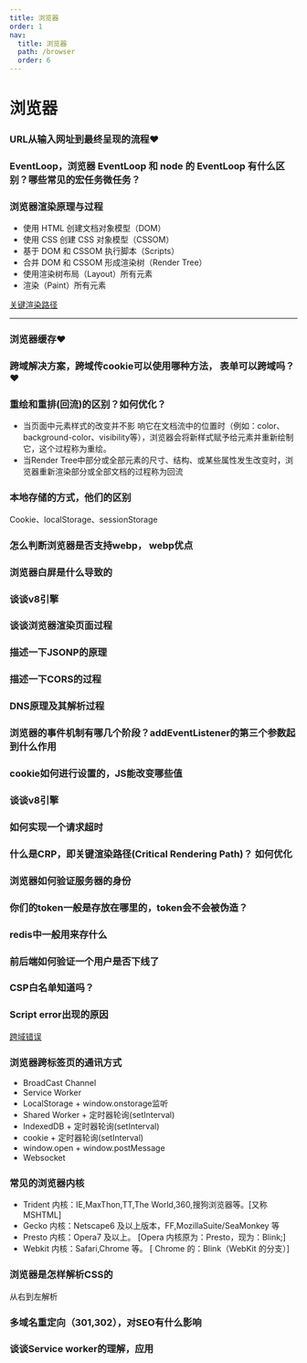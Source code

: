```yaml
---
title: 浏览器
order: 1
nav:
  title: 浏览器
  path: /browser
  order: 6
---
```


# 浏览器

### URL从输入网址到最终呈现的流程❤️

### EventLoop，浏览器 EventLoop 和 node 的 EventLoop 有什么区别？哪些常见的宏任务微任务？

### 浏览器渲染原理与过程
- 使用 HTML 创建文档对象模型（DOM）
- 使用 CSS 创建 CSS 对象模型（CSSOM）
- 基于 DOM 和 CSSOM 执行脚本（Scripts）
- 合并 DOM 和 CSSOM 形成渲染树（Render Tree）
- 使用渲染树布局（Layout）所有元素
- 渲染（Paint）所有元素

[关键渲染路径](https://mp.weixin.qq.com/s?__biz=MzA5NzkwNDk3MQ==&mid=2650588806&idx=1&sn=408a54e7c8102fd6944c9a40b119015a&scene=21#wechat_redirect)

--- 

### 浏览器缓存❤️

### 跨域解决方案，跨域传cookie可以使用哪种方法， 表单可以跨域吗？❤️

### 重绘和重排(回流)的区别？如何优化？
- 当页面中元素样式的改变并不影 响它在文档流中的位置时（例如：color、background-color、visibility等），浏览器会将新样式赋予给元素并重新绘制它，这个过程称为重绘。
- 当Render Tree中部分或全部元素的尺寸、结构、或某些属性发生改变时，浏览器重新渲染部分或全部文档的过程称为回流

### 本地存储的方式，他们的区别
Cookie、localStorage、sessionStorage

### 怎么判断浏览器是否支持webp， webp优点

### 浏览器白屏是什么导致的

### 谈谈v8引擎

### 谈谈浏览器渲染页面过程

### 描述一下JSONP的原理

### 描述一下CORS的过程

### DNS原理及其解析过程

### 浏览器的事件机制有哪几个阶段？addEventListener的第三个参数起到什么作用

### cookie如何进行设置的，JS能改变哪些值

### 谈谈v8引擎

### 如何实现一个请求超时

### 什么是CRP，即关键渲染路径(Critical Rendering Path)？ 如何优化

### 浏览器如何验证服务器的身份

### 你们的token一般是存放在哪里的，token会不会被伪造？

### redis中一般用来存什么

### 前后端如何验证一个用户是否下线了

### CSP白名单知道吗？

### Script error出现的原因
[跨域错误](https://www.alibabacloud.com/help/zh/doc-detail/88579.htm)

### 浏览器跨标签页的通讯方式
- BroadCast Channel
- Service Worker
- LocalStorage + window.onstorage监听
- Shared Worker + 定时器轮询(setInterval)
- IndexedDB + 定时器轮询(setInterval)
- cookie + 定时器轮询(setInterval)
- window.open + window.postMessage
- Websocket

### 常见的浏览器内核
- Trident 内核：IE,MaxThon,TT,The World,360,搜狗浏览器等。[又称 MSHTML]
- Gecko 内核：Netscape6 及以上版本，FF,MozillaSuite/SeaMonkey 等
- Presto 内核：Opera7 及以上。 [Opera 内核原为：Presto，现为：Blink;]
- Webkit 内核：Safari,Chrome 等。 [ Chrome 的：Blink（WebKit 的分支）]

### 浏览器是怎样解析CSS的
从右到左解析

### 多域名重定向（301,302），对SEO有什么影响

### 谈谈Service worker的理解，应用
